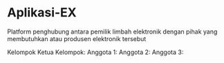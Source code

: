 # Aplikasi-EX
Platform penghubung antara pemilik limbah elektronik dengan pihak yang membutuhkan atau produsen elektronik tersebut

Kelompok 
Ketua Kelompok:
Anggota 1:
Anggota 2:
Anggota 3:
